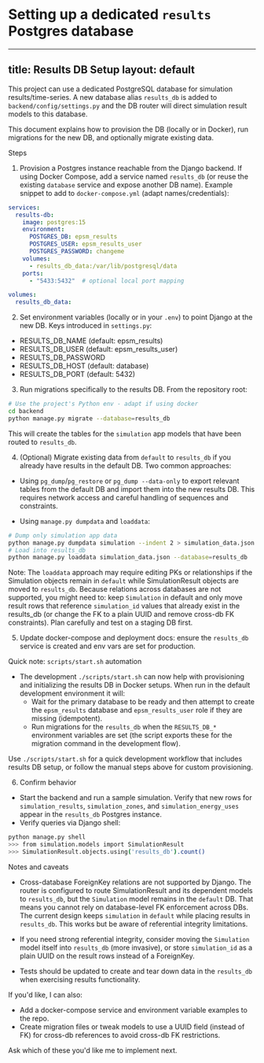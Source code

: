 # Setting up a dedicated `results` Postgres database

---
title: Results DB Setup
layout: default
---

This project can use a dedicated PostgreSQL database for simulation results/time-series. A new database alias `results_db` is added to `backend/config/settings.py` and the DB router will direct simulation result models to this database.

This document explains how to provision the DB (locally or in Docker), run migrations for the new DB, and optionally migrate existing data.

Steps

1. Provision a Postgres instance reachable from the Django backend. If using Docker Compose, add a service named `results_db` (or reuse the existing `database` service and expose another DB name). Example snippet to add to `docker-compose.yml` (adapt names/credentials):

```yaml
services:
  results-db:
    image: postgres:15
    environment:
      POSTGRES_DB: epsm_results
      POSTGRES_USER: epsm_results_user
      POSTGRES_PASSWORD: changeme
    volumes:
      - results_db_data:/var/lib/postgresql/data
    ports:
      - "5433:5432"  # optional local port mapping

volumes:
  results_db_data:
```

2. Set environment variables (locally or in your `.env`) to point Django at the new DB. Keys introduced in `settings.py`:

- RESULTS_DB_NAME (default: epsm_results)
- RESULTS_DB_USER (default: epsm_results_user)
- RESULTS_DB_PASSWORD
- RESULTS_DB_HOST (default: database)
- RESULTS_DB_PORT (default: 5432)

3. Run migrations specifically to the results DB. From the repository root:

```bash
# Use the project's Python env - adapt if using docker
cd backend
python manage.py migrate --database=results_db
```

This will create the tables for the `simulation` app models that have been routed to `results_db`.

4. (Optional) Migrate existing data from `default` to `results_db` if you already have results in the default DB. Two common approaches:

- Using `pg_dump`/`pg_restore` or `pg_dump --data-only` to export relevant tables from the default DB and import them into the new results DB. This requires network access and careful handling of sequences and constraints.

- Using `manage.py dumpdata` and `loaddata`:

```bash
# Dump only simulation app data
python manage.py dumpdata simulation --indent 2 > simulation_data.json
# Load into results_db
python manage.py loaddata simulation_data.json --database=results_db
```

Note: The `loaddata` approach may require editing PKs or relationships if the Simulation objects remain in `default` while SimulationResult objects are moved to `results_db`. Because relations across databases are not supported, you might need to: keep `Simulation` in default and only move result rows that reference `simulation_id` values that already exist in the results_db (or change the FK to a plain UUID and remove cross-db FK constraints). Plan carefully and test on a staging DB first.

5. Update docker-compose and deployment docs: ensure the `results_db` service is created and env vars are set for production.

Quick note: `scripts/start.sh` automation

- The development `./scripts/start.sh` can now help with provisioning and initializing the results DB in Docker setups. When run in the default development environment it will:
  - Wait for the primary database to be ready and then attempt to create the `epsm_results` database and `epsm_results_user` role if they are missing (idempotent).
  - Run migrations for the `results_db` when the `RESULTS_DB_*` environment variables are set (the script exports these for the migration command in the development flow).

Use `./scripts/start.sh` for a quick development workflow that includes results DB setup, or follow the manual steps above for custom provisioning.

6. Confirm behavior

- Start the backend and run a sample simulation. Verify that new rows for `simulation_results`, `simulation_zones`, and `simulation_energy_uses` appear in the `results_db` Postgres instance.
- Verify queries via Django shell:

```bash
python manage.py shell
>>> from simulation.models import SimulationResult
>>> SimulationResult.objects.using('results_db').count()
```

Notes and caveats

- Cross-database ForeignKey relations are not supported by Django. The router is configured to route SimulationResult and its dependent models to `results_db`, but the `Simulation` model remains in the `default` DB. That means you cannot rely on database-level FK enforcement across DBs. The current design keeps `simulation` in `default` while placing results in `results_db`. This works but be aware of referential integrity limitations.

- If you need strong referential integrity, consider moving the `Simulation` model itself into `results_db` (more invasive), or store `simulation_id` as a plain UUID on the result rows instead of a ForeignKey.

- Tests should be updated to create and tear down data in the `results_db` when exercising results functionality.

If you'd like, I can also:

- Add a docker-compose service and environment variable examples to the repo.
- Create migration files or tweak models to use a UUID field (instead of FK) for cross-db references to avoid cross-db FK restrictions.

Ask which of these you'd like me to implement next.
